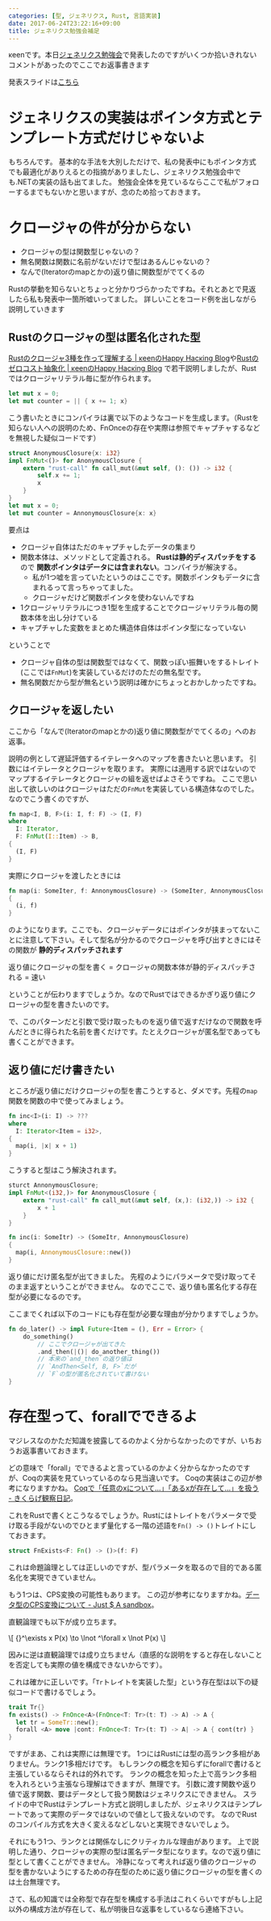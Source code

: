 ```yaml
---
categories: [型, ジェネリクス, Rust, 言語実装]
date: 2017-06-24T23:22:16+09:00
title: ジェネリクス勉強会補足
---
```


κeenです。本日[ジェネリクス勉強会](https://connpass.com/event/56773/?utm_campaign=event_participate_to_owner&utm_source=notifications&utm_medium=email&utm_content=title_link)で発表したのですがいくつか拾いきれないコメントがあったのでここでお返事書きます

発表スライドは[こちら](https://keens.github.io/slide/jienerikusu_disupatchi_omoteura/)

<!--more-->
# ジェネリクスの実装はポインタ方式とテンプレート方式だけじゃないよ
もちろんです。
基本的な手法を大別しただけで、私の発表中にもポインタ方式でも最適化がありえるとの指摘がありましたし、ジェネリクス勉強会中でも.NETの実装の話も出てました。
勉強会全体を見ているならここで私がフォローするまでもないかと思いますが、念のため拾っておきます。

# クロージャの件が分からない
* クロージャの型は関数型じゃないの？
* 無名関数は関数に名前がないだけで型はあるんじゃないの？
* なんで(Iteratorのmapとかの)返り値に関数型がでてくるの

Rustの挙動を知らないとちょっと分かりづらかったですね。それとあとで見返したら私も発表中一箇所嘘いってました。
詳しいことをコード例を出しながら説明していきます

## Rustのクロージャの型は匿名化された型
[Rustのクロージャ3種を作って理解する | κeenのHappy Hacκing Blog](http://keens.github.io/blog/2016/10/10/rustnokuro_ja3tanewotsukutterikaisuru/)や[Rustのゼロコスト抽象化 | κeenのHappy Hacκing Blog](http://keens.github.io/blog/2016/03/01/rustnozerokosutochuushouka/)
で若干説明しましたが、Rustではクロージャリテラル毎に型が作られます。

``` rust
let mut x = 0;
let mut counter = || { x += 1; x}
```

こう書いたときにコンパイラは裏で以下のようなコードを生成します。（Rustを知らない人への説明のため、FnOnceの存在や実際は参照でキャプチャするなどを無視した疑似コードです）


``` rust
struct AnonymousClosure{x: i32}
impl FnMut<()> for AnonymousClosure {
    extern "rust-call" fn call_mut(&mut self, (): ()) -> i32 {
        self.x += 1;
        x
    }
}
let mut x = 0;
let mut counter = AnnonymousClosure{x: x}
```

要点は

* クロージャ自体はただのキャプチャしたデータの集まり
* 関数本体は、メソッドとして定義される。 **Rustは静的ディスパッチをする** ので **関数ポインタはデータには含まれない**。コンパイラが解決する。
  + 私が1つ嘘を言っていたというのはここです。関数ポインタもデータに含まれるって言っちゃってました。
  + クロージャだけど関数ポインタを使わないんですね
* 1クロージャリテラルにつき1型を生成することでクロージャリテラル毎の関数本体を出し分けている
* キャプチャした変数をまとめた構造体自体はポインタ型になっていない

ということで

* クロージャ自体の型は関数型ではなくて、関数っぽい振舞いをするトレイト(ここでは`FnMut`)を実装しているだけのただの無名型です。
* 無名関数だから型が無名という説明は確かにちょっとおかしかったですね。

## クロージャを返したい
ここから「なんで(Iteratorのmapとかの)返り値に関数型がでてくるの」へのお返事。

説明の例として遅延評価するイテレータへのマップを書きたいと思います。
引数にはイテレータとクロージャを取ります。
実際には適用する訳ではないのでマップするイテレータとクロージャの組を返せばよさそうですね。
ここで思い出して欲しいのはクロージャはただの`FnMut`を実装している構造体なのでした。
なのでこう書くのですが、

``` rust
fn map<I, B, F>(i: I, f: F) -> (I, F)
where
  I: Iterator,
  F: FnMut(I::Item) -> B,
{
  (I, F)
}
```

実際にクロージャを渡したときには

``` rust
fn map(i: SomeIter, f: AnnonymousClosure) -> (SomeIter, AnnonymousClosure)
{
  (i, f)
}
```

のようになります。ここでも、クロージャデータにはポインタが挟まってないことに注意して下さい。そして型名が分かるのでクロージャを呼び出すときにはその関数が **静的ディスパッチされます**

返り値にクロージャの型を書く = クロージャの関数本体が静的ディスパッチされる = 速い

ということが伝わりますでしょうか。なのでRustではできるかぎり返り値にクロージャの型を書きたいのです。

で、このパターンだと引数で受け取ったものを返り値で返すだけなので関数を呼んだときに得られた名前を書くだけです。たとえクロージャが匿名型であっても書くことができます。

## 返り値にだけ書きたい
ところが返り値にだけクロージャの型を書こうとすると、ダメです。先程の`map`関数を関数の中で使ってみましょう。

``` rust
fn inc<I>(i: I) -> ???
where
  I: Iterator<Item = i32>,
{
  map(i, |x| x + 1)
}
```

こうすると型はこう解決されます。


``` rust
sturct AnnonymousClosure;
impl FnMut<(i32,)> for AnonymousClosure {
    extern "rust-call" fn call_mut(&mut self, (x,): (i32,)) -> i32 {
        x + 1
    }
}

fn inc(i: SomeItr) -> (SomeItr, AnnonymousClosure)
{
  map(i, AnnonymousClosure::new())
}
```

返り値にだけ匿名型が出てきました。
先程のようにパラメータで受け取ってそのまま返すということができません。
なのでここで、返り値も匿名化する存在型が必要になるのです。

ここまでくれば以下のコードにも存在型が必要な理由が分かりますでしょうか。

``` rust
fn do_later() -> impl Future<Item = (), Err = Error> {
    do_something()
        // ここでクロージャが出てきた
        .and_then(|()| do_another_thing())
        // 本来の`and_then`の返り値は
        // `AndThen<Self, B, F>`だが
        // `F`の型が匿名化されていて書けない
}
```


# 存在型って、forallでできるよ
マジレスなのかただ知識を披露してるのかよく分からなかったのですが、いちおうお返事書いておきます。

どの意味で「forall」でできるよと言っているのかよく分からなかったのですが、Coqの実装を見ていっているのなら見当違いです。
Coqの実装はこの辺が参考になりますかね。 [Coqで「任意のxについて…」「あるxが存在して…」を扱う - きくらげ観察日記](http://inkar-us-i.hatenablog.com/entry/2016/11/16/175844)。

これをRustで書くとこうなるでしょうか。Rustにはトレイトをパラメータで受け取る手段がないのでひとまず量化する一階の述語を`Fn() -> ()`トレイトにしておきます。

```rust
struct FnExists<F: Fn() -> ()>(f: F)
```

これは命題論理としては正しいのですが、型パラメータを取るので目的である匿名化を実現できていません。

もう1つは、CPS変換の可能性もあります。
この辺が参考になりますかね。[データ型のCPS変換について - Just $ A sandbox](http://myuon-myon.hatenablog.com/entry/2016/05/11/215734)。

直観論理でも以下が成り立ちます。

\\\[
{}^\exists x P(x) \to \lnot ^\forall x \lnot P(x)
\\\]

因みに逆は直観論理では成り立ちません（直感的な説明をすると存在しないことを否定しても実際の値を構成できないからです）。

これは確かに正しいです。「`Tr`トレイトを実装した型」という存在型は以下の疑似コードで書けるでしょう。

``` rust
trait Tr{}
fn exists() -> FnOnce<A>(FnOnce<T: Tr>(t: T) -> A) -> A {
  let tr = SomeTr::new();
  forall <A> move |cont: FnOnce<T: Tr>(t: T) -> A| -> A { cont(tr) }
}
```

ですがまあ、これは実際には無理です。
1つにはRustには型の高ランク多相がありません。ランク1多相だけです。
もしランクの概念を知らずにforallで書けると主張しているならそれは的外れです。
ランクの概念を知った上で高ランク多相を入れろという主張なら理解はできますが、無理です。
引数に渡す関数や返り値で返す関数、要はデータとして扱う関数はジェネリクスにできません。
スライドの中でRustはテンプレート方式と説明しましたが、ジェネリクスはテンプレートであって実際のデータではないので値として扱えないのです。
なのでRustのコンパイル方式を大きく変えるなどしないと実現できないでしょう。

それにもう1つ、ランクとは関係なしにクリティカルな理由があります。
上で説明した通り、クロージャの実際の型は匿名データ型になります。なので返り値に型として書くことができません。
冷静になって考えれば返り値のクロージャの型を書かないようにするための存在型のために返り値にクロージャの型を書くのは土台無理です。

さて、私の知識では全称型で存在型を構成する手法はこれくらいですがもし上記以外の構成方法が存在して、私が明後日な返事をしているなら連絡下さい。
